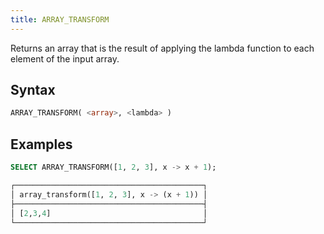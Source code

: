 ```yaml
---
title: ARRAY_TRANSFORM
---
```


Returns an array that is the result of applying the lambda function to each element of the input array.

## Syntax

```sql
ARRAY_TRANSFORM( <array>, <lambda> )
```

## Examples

```sql
SELECT ARRAY_TRANSFORM([1, 2, 3], x -> x + 1);

┌──────────────────────────────────────────┐
│ array_transform([1, 2, 3], x -> (x + 1)) │
├──────────────────────────────────────────┤
│ [2,3,4]                                  │
└──────────────────────────────────────────┘
```